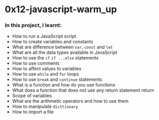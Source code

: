 # 0x12-javascript-warm_up
### In this project, I learnt:
* How to run a JavaScript script
* How to create variables and constants
* What are difference between `var`, `const` and `let`
* What are all the data types available in JavaScript
* How to use the `if` `if ...else` statements
* How to use comments
* How to affect values to variables
* How to use `while` and `for` loops
* How to use `break` and `continue` statements
* What is a function and how do you use functions
* What does a function that does not use any return statement return
* Scope of variables
* What are the arithmetic operators and how to use them
* How to manipulate `dicttionary`
* How to import a file
